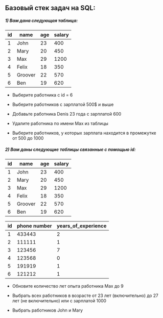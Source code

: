 ## Базовый стек задач на SQL:

##### 1) Вам дана следующая таблица:

| id | name    | age | salary |
|----|---------|-----|--------|
| 1  | John    | 23  | 400    |
| 2  | Mary    | 20  | 450    |
| 3  | Max     | 29  | 1200   |
| 4  | Felix   | 18  | 350    |
| 5  | Groover | 22  | 570    |
| 6  | Ben     | 19  | 620    |

- Выберите работника с id = 6

- Выберите работников с зарплатой 500$ и выше

- Добавьте работника Denis 23 года с зарплатой 600

- Удалите работника по имени Max из таблицы

- Выберите работников, у которых зарплата находится в промежутке от 500 до 1000



##### 2) Вам даны следующие таблицы связанные с помощью id:

| id | name    | age | salary |
|----|---------|-----|--------|
| 1  | John    | 23  | 400    |
| 2  | Mary    | 20  | 450    |
| 3  | Max     | 29  | 1200   |
| 4  | Felix   | 18  | 350    |
| 5  | Groover | 22  | 570    |
| 6  | Ben     | 19  | 620    |


| id | phone number    | years_of_experience |
|----|-----------------|---------------------|
| 1  | 433443          | 2                   |
| 2  | 111111          | 1                   |
| 3  | 123456          | 7                   |
| 4  | 123568          | 0                   |
| 5  | 191919          | 1                   |
| 6  | 121212          | 1                   |

- Обновите количество лет опыта работника Max до 9

- Выбрать всех работников в возрасте от 23 лет (включительно) до 27 лет (не включительно) или с зарплатой 1000

- Выбрать работников John и Mary

